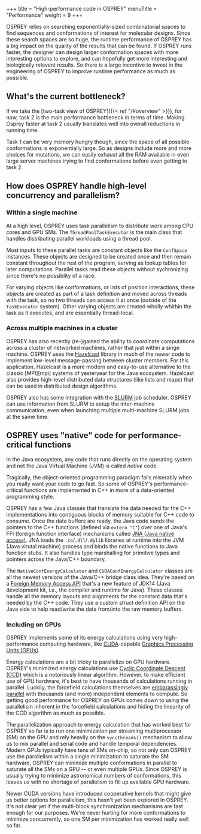 +++
title = "High-performance code in OSPREY"
menuTitle = "Performance"
weight = 9
+++


OSPREY relies on searching exponentially-sized combinatorial spaces to find sequences
and conformations of interest for molecular designs. Since these search spaces are so huge,
the runtime performance of OSPREY has a big impact on the quality of the results that can be found.
If OSPREY runs faster, the designer can design larger conformation spaces with more interesting options
to explore, and can hopefully get more interesting and biologically relevant results.
So there is a large incentive to invest in the engineering of OSPREY to improve runtime
performance as much as possible.


## What's the current bottleneck?

If we take the [two-task view of OSPREY]({{< ref "/#overview" >}}), for now,
task 2 is the main performance bottleneck in terms of time.
Making Osprey faster at task 2 usually translates well into overall reductions
in running time.

Task 1 can be very memory hungry though, since the space of all possible conformations
is exponentially large. So as designs include more and more choices for mutations,
we can easily exhaust all the RAM available in even large server machines trying
to find conformations before even getting to task 2.


## How does OSPREY handle high-level concurrency and parallelism?

### Within a single machine

At a high level, OSPREY uses task parallelism to distribute work among CPU cores
and GPU SMs. The `ThreadPoolTaskExecutor` is the main class that handles distributing
parallel workloads using a thread pool.

Most inputs to these parallel tasks are constant objects like the `ConfSpace` instances.
These objects are designed to be created once and then remain constant
throughout the rest of the program, serving as lookup tables for later computations.
Parallel tasks read these objects without sychronizing since there's no possiblity of
a race.

For varying objects like conformations, or lists of position interactions, these
objects are created as part of a task definition and moved across threads with the task,
so no two threads can access it at once (outside of the `TaskExecutor` system).
Other varying objects are created wholly whithin the task as it executes, and are
essentially thread-local.


### Across multiple machines in a cluster

OSPREY has also recently (re-)gained the ability to coordinate computations across a cluster
of networked machines, rather that just within a singe machine. OSPREY uses the [Hazelcast][hazelcast]
library in much of the newer code to implement low-level message-passing between cluster members.
For this application, Hazelcast is a more modern and easy-to-use alternative to the classic [MPI][mpi] systems
of yesteryear for the Java ecosystem.
Hazelcast also provides high-level distributed data structures (like lists and maps) that can be used
in distributed design algorithms.

[hazelcast]: https://hazelcast.com/open-source-projects/imdg/

OSPREY also has some integration with the [SLURM][slurm] job scheduler. OSPREY can use information from SLURM
to setup the inter-machine communication, even when launching multiple multi-machine SLURM jobs at the same time.

[slurm]: https://slurm.schedmd.com/overview.html


## OSPREY uses "native" code for performance-critical functions

In the Java ecosystem, any code that runs directly on the operating system and not the
Java Virtual Machine (JVM) is called *native* code.

Tragically, the object-oriented programming paradigm fails miserably when you really want
your code to go fast. So some of OSPREY's performance-critical functions are implemented
in C++ in more of a data-oriented programming style.

OSPREY has a few Java classes that translate the data needed for the C++ implementations
into contiguous blocks of memory suitable for C++ code to consume. Once the data buffers
are ready, the Java code sends the pointers to the C++ functions (defined via `extern "C"`)
over one of Java's FFI (foreign function interface) mechanisms called
[JNA (Java native access)](https://github.com/java-native-access/jna).
JNA loads the `.so`/`.dll`/`.dylib` libraries at runtime into the JVM (Java virutal machine) process and
binds the native functions to Java function stubs. It also handles type marshalling
for primitive types and pointers across the Java/C++ boundary.

The `NativeConfEnergyCalculator` and `CUDAConfEnergyCalculator`
classes are all the newest versions of the Java/C++ bridge class idea.
They're based on a [Foreign Memory Access API](https://openjdk.java.net/jeps/370)
that's a new feature of JDK14 (Java development kit, i.e., the compiler and runtime for Java).
These classes handle all the memory layouts and alignments
for the constant data that's needed by the C++ code. They use a custom struct definition
API on the Java side to help read/write the data from/into the raw memory buffers.


### Including on GPUs

OSPREY implements some of its energy calculations using very high-performance computing hardware,
like [CUDA][cuda]-capable [Graphics Processing Units (GPUs)][nvidia-gpus].

[cuda]: https://en.wikipedia.org/wiki/CUDA
[nvidia-gpus]: https://en.wikipedia.org/wiki/List_of_Nvidia_graphics_processing_units

Energy calculations are a bit tricky to parallelize on GPU hardware.
OSPREY's minimized energy calculations use [Cyclic Coordinate Descent (CCD)][ccd] which is a notoriously
linear algorithm. However, to make efficient use of GPU hardware, it's best to have thousands of calculations
running in parallel. Luckily, the forcefield calculations themselves are [embarassingly parallel][embarassingly-parallel]
with thousands (and more) independent elements to compute. So getting good performance for OSPREY on GPUs comes down
to using the parallelism inherent in the forcefield calculations and hiding the linearity of
the CCD algorithm as much as possible.

[ccd]: https://en.wikipedia.org/wiki/Coordinate_descent
[embarassingly-parallel]: https://en.wikipedia.org/wiki/Embarrassingly_parallel

The parallelization approach to energy calculation that has worked best for OSPREY so far
is to run one minimization per streaming multiprocessor (SM) on the GPU and rely heavily
on the `syncthreads()` mechanism to allow us to mix parallel and serial code and handle
temporal dependencies. Modern GPUs typically have tens of SMs on-chip, so not only
can OSPREY use the parallelism within a single minimization to saturate the SM hardware,
OSPREY can minimize multiple conformations in parallel to saturate all the SMs on a GPU
-- or even multiple GPUs. Since OSPREY is usually trying to minimize astronomical numbers
of conformations, this leaves us with no shortage of parallelism to fill up available GPU hardware.

Newer CUDA versions have introduced cooperative kernels that might give us
better options for parallelism, this hasn't yet been explored in OSPREY.
It's not clear yet if the multi-block synchronization mechanisms are fast enough
for our purposes. We're never hurting for more conformations to minimize concurrently,
so one SM per minimization has worked really well so far.
